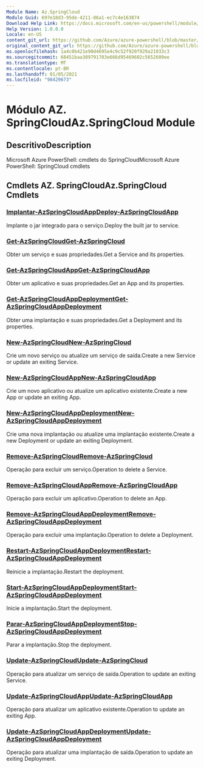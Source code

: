 ```yaml
---
Module Name: Az.SpringCloud
Module Guid: 697e18d3-95de-4211-86a1-ec7c4e163874
Download Help Link: https://docs.microsoft.com/en-us/powershell/module/az.springcloud
Help Version: 1.0.0.0
Locale: en-US
content_git_url: https://github.com/Azure/azure-powershell/blob/master/src/SpringCloud/help/Az.SpringCloud.md
original_content_git_url: https://github.com/Azure/azure-powershell/blob/master/src/SpringCloud/help/Az.SpringCloud.md
ms.openlocfilehash: 1a4c0b421e90d4695e4c9c52f920f929a21033c3
ms.sourcegitcommit: 68451baa389791703e666d95469602c5652609ee
ms.translationtype: MT
ms.contentlocale: pt-BR
ms.lasthandoff: 01/05/2021
ms.locfileid: "98429673"
---
```

# <span data-ttu-id="31a2f-101">Módulo AZ. SpringCloud</span><span class="sxs-lookup"><span data-stu-id="31a2f-101">Az.SpringCloud Module</span></span>
## <span data-ttu-id="31a2f-102">Descritivo</span><span class="sxs-lookup"><span data-stu-id="31a2f-102">Description</span></span>
<span data-ttu-id="31a2f-103">Microsoft Azure PowerShell: cmdlets do SpringCloud</span><span class="sxs-lookup"><span data-stu-id="31a2f-103">Microsoft Azure PowerShell: SpringCloud cmdlets</span></span>

## <span data-ttu-id="31a2f-104">Cmdlets AZ. SpringCloud</span><span class="sxs-lookup"><span data-stu-id="31a2f-104">Az.SpringCloud Cmdlets</span></span>
### [<span data-ttu-id="31a2f-105">Implantar-AzSpringCloudApp</span><span class="sxs-lookup"><span data-stu-id="31a2f-105">Deploy-AzSpringCloudApp</span></span>](Deploy-AzSpringCloudApp.md)
<span data-ttu-id="31a2f-106">Implante o jar integrado para o serviço.</span><span class="sxs-lookup"><span data-stu-id="31a2f-106">Deploy the built jar to service.</span></span>

### [<span data-ttu-id="31a2f-107">Get-AzSpringCloud</span><span class="sxs-lookup"><span data-stu-id="31a2f-107">Get-AzSpringCloud</span></span>](Get-AzSpringCloud.md)
<span data-ttu-id="31a2f-108">Obter um serviço e suas propriedades.</span><span class="sxs-lookup"><span data-stu-id="31a2f-108">Get a Service and its properties.</span></span>

### [<span data-ttu-id="31a2f-109">Get-AzSpringCloudApp</span><span class="sxs-lookup"><span data-stu-id="31a2f-109">Get-AzSpringCloudApp</span></span>](Get-AzSpringCloudApp.md)
<span data-ttu-id="31a2f-110">Obter um aplicativo e suas propriedades.</span><span class="sxs-lookup"><span data-stu-id="31a2f-110">Get an App and its properties.</span></span>

### [<span data-ttu-id="31a2f-111">Get-AzSpringCloudAppDeployment</span><span class="sxs-lookup"><span data-stu-id="31a2f-111">Get-AzSpringCloudAppDeployment</span></span>](Get-AzSpringCloudAppDeployment.md)
<span data-ttu-id="31a2f-112">Obter uma implantação e suas propriedades.</span><span class="sxs-lookup"><span data-stu-id="31a2f-112">Get a Deployment and its properties.</span></span>

### [<span data-ttu-id="31a2f-113">New-AzSpringCloud</span><span class="sxs-lookup"><span data-stu-id="31a2f-113">New-AzSpringCloud</span></span>](New-AzSpringCloud.md)
<span data-ttu-id="31a2f-114">Crie um novo serviço ou atualize um serviço de saída.</span><span class="sxs-lookup"><span data-stu-id="31a2f-114">Create a new Service or update an exiting Service.</span></span>

### [<span data-ttu-id="31a2f-115">New-AzSpringCloudApp</span><span class="sxs-lookup"><span data-stu-id="31a2f-115">New-AzSpringCloudApp</span></span>](New-AzSpringCloudApp.md)
<span data-ttu-id="31a2f-116">Crie um novo aplicativo ou atualize um aplicativo existente.</span><span class="sxs-lookup"><span data-stu-id="31a2f-116">Create a new App or update an exiting App.</span></span>

### [<span data-ttu-id="31a2f-117">New-AzSpringCloudAppDeployment</span><span class="sxs-lookup"><span data-stu-id="31a2f-117">New-AzSpringCloudAppDeployment</span></span>](New-AzSpringCloudAppDeployment.md)
<span data-ttu-id="31a2f-118">Crie uma nova implantação ou atualize uma implantação existente.</span><span class="sxs-lookup"><span data-stu-id="31a2f-118">Create a new Deployment or update an exiting Deployment.</span></span>

### [<span data-ttu-id="31a2f-119">Remove-AzSpringCloud</span><span class="sxs-lookup"><span data-stu-id="31a2f-119">Remove-AzSpringCloud</span></span>](Remove-AzSpringCloud.md)
<span data-ttu-id="31a2f-120">Operação para excluir um serviço.</span><span class="sxs-lookup"><span data-stu-id="31a2f-120">Operation to delete a Service.</span></span>

### [<span data-ttu-id="31a2f-121">Remove-AzSpringCloudApp</span><span class="sxs-lookup"><span data-stu-id="31a2f-121">Remove-AzSpringCloudApp</span></span>](Remove-AzSpringCloudApp.md)
<span data-ttu-id="31a2f-122">Operação para excluir um aplicativo.</span><span class="sxs-lookup"><span data-stu-id="31a2f-122">Operation to delete an App.</span></span>

### [<span data-ttu-id="31a2f-123">Remove-AzSpringCloudAppDeployment</span><span class="sxs-lookup"><span data-stu-id="31a2f-123">Remove-AzSpringCloudAppDeployment</span></span>](Remove-AzSpringCloudAppDeployment.md)
<span data-ttu-id="31a2f-124">Operação para excluir uma implantação.</span><span class="sxs-lookup"><span data-stu-id="31a2f-124">Operation to delete a Deployment.</span></span>

### [<span data-ttu-id="31a2f-125">Restart-AzSpringCloudAppDeployment</span><span class="sxs-lookup"><span data-stu-id="31a2f-125">Restart-AzSpringCloudAppDeployment</span></span>](Restart-AzSpringCloudAppDeployment.md)
<span data-ttu-id="31a2f-126">Reinicie a implantação.</span><span class="sxs-lookup"><span data-stu-id="31a2f-126">Restart the deployment.</span></span>

### [<span data-ttu-id="31a2f-127">Start-AzSpringCloudAppDeployment</span><span class="sxs-lookup"><span data-stu-id="31a2f-127">Start-AzSpringCloudAppDeployment</span></span>](Start-AzSpringCloudAppDeployment.md)
<span data-ttu-id="31a2f-128">Inicie a implantação.</span><span class="sxs-lookup"><span data-stu-id="31a2f-128">Start the deployment.</span></span>

### [<span data-ttu-id="31a2f-129">Parar-AzSpringCloudAppDeployment</span><span class="sxs-lookup"><span data-stu-id="31a2f-129">Stop-AzSpringCloudAppDeployment</span></span>](Stop-AzSpringCloudAppDeployment.md)
<span data-ttu-id="31a2f-130">Parar a implantação.</span><span class="sxs-lookup"><span data-stu-id="31a2f-130">Stop the deployment.</span></span>

### [<span data-ttu-id="31a2f-131">Update-AzSpringCloud</span><span class="sxs-lookup"><span data-stu-id="31a2f-131">Update-AzSpringCloud</span></span>](Update-AzSpringCloud.md)
<span data-ttu-id="31a2f-132">Operação para atualizar um serviço de saída.</span><span class="sxs-lookup"><span data-stu-id="31a2f-132">Operation to update an exiting Service.</span></span>

### [<span data-ttu-id="31a2f-133">Update-AzSpringCloudApp</span><span class="sxs-lookup"><span data-stu-id="31a2f-133">Update-AzSpringCloudApp</span></span>](Update-AzSpringCloudApp.md)
<span data-ttu-id="31a2f-134">Operação para atualizar um aplicativo existente.</span><span class="sxs-lookup"><span data-stu-id="31a2f-134">Operation to update an exiting App.</span></span>

### [<span data-ttu-id="31a2f-135">Update-AzSpringCloudAppDeployment</span><span class="sxs-lookup"><span data-stu-id="31a2f-135">Update-AzSpringCloudAppDeployment</span></span>](Update-AzSpringCloudAppDeployment.md)
<span data-ttu-id="31a2f-136">Operação para atualizar uma implantação de saída.</span><span class="sxs-lookup"><span data-stu-id="31a2f-136">Operation to update an exiting Deployment.</span></span>

